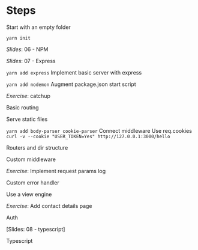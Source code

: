 # Steps
Start with an empty folder

`yarn init`

*Slides*: 06 - NPM

*Slides*: 07 - Express

`yarn add express`
Implement basic server with express

`yarn add nodemon`
Augment package.json start script

*Exercise*: catchup

Basic routing

Serve static files

`yarn add body-parser cookie-parser`
Connect middleware
Use req.cookies
`curl -v --cookie "USER_TOKEN=Yes" http://127.0.0.1:3000/hello`

Routers and dir structure

Custom middleware

*Exercise*: Implement request params log

Custom error handler

Use a view engine

*Exercise*: Add contact details page

Auth

[Slides: 08 - typescript]

Typescript


